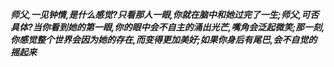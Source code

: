 ***师父,一见钟情,是什么感觉?只看那人一眼,你就在脑中和她过完了一生;师父,可否具体?当你看到她的第一眼,你的眼中会不自主的涌出光芒,嘴角会泛起微笑;那一刻,你感觉整个世界会因为她的存在,而变得更加美好;如果你身后有尾巴,会不自觉的摇起来***